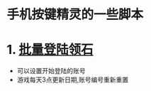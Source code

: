 # 手机按键精灵的一些脚本
# 1. [批量登陆领石](https://github.com/weiyuecn5/AnJian/blob/master/DLLS-2.0)
- 可以设置开始登陆的账号
- 游戏每天3点更新日期,账号编号重新重置
